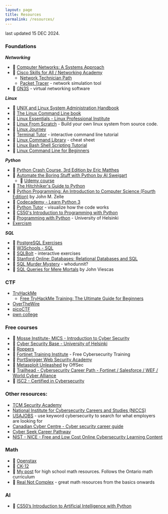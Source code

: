 ```yaml
---
layout: page
title: Resources
permalink: /resources/
---
```

last updated 15 DEC 2024.

### Foundations

***Networking***
- 📖 [Computer Networks: A Systems Approach](https://book.systemsapproach.org/index.html)
- 🏫 [Cisco Skills for All / Networking Academy](https://www.netacad.com/)  
    - [Network Technician Path](https://skillsforall.com/career-path/network-technician?courseLang=en-US)
    - [Packet Tracer](https://www.netacad.com/courses/packet-tracer) - network simulation tool
- 🧰 [GN3S](https://www.gns3.com/software) - virtual networking software 
    
***Linux***
- 📖 [UNIX and Linux System Administration Handbook](https://www.admin.com/)
- 📖 [The Linux Command Line book](https://linuxcommand.org/tlcl.php)
- 📖 [Linux Essentials - Linux Professional Institute](https://learning.lpi.org/en/learning-materials/010-160/)
- 🏫 [Linux From Scratch](https://www.linuxfromscratch.org/) - Build your own linux system from source code.
- 🏫 [Linux Journey](https://linuxjourney.com/)
- 🏫 [Terminal Tutor](https://www.terminaltutor.com/) - interactive command line tutorial
- 📖 [Linux Command Library](https://linuxcommandlibrary.com/) - cheat sheet
- 📖 [Linux Bash Shell Scripting Tutorial](https://bash.cyberciti.biz/guide/Main_Page)
- 📖 [Linux Command Line for Beginners](https://prep.fullstackacademy.com/)

***Python***
- 📖 [Python Crash Course, 3rd Edition by Eric Matthes](https://nostarch.com/python-crash-course-3rd-edition)
- 📖 [Automate the Boring Stuff with Python by Al Sweigart](https://automatetheboringstuff.com/)
    - 🏫 [Udemy course](https://www.udemy.com/course/automate)
- 📖 [The Hitchhiker's Guide to Python](https://docs.python-guide.org/)
- 📖 [Python Programming: An Introduction to Computer Science (Fourth Edition)](https://fbeedle.com/our-books/33-python-programming-an-introduction-to-computer-science-3rd-ed-9781590282977.html) by John M. Zelle
- 🏫 [Codecademy - Learn Python 3](https://www.codecademy.com/learn/learn-python-3)
- 🏫 [Python Tutor](https://pythontutor.com/visualize.html#mode=edit) - visualize how the code works
- 🏫 [CS50's Introduction to Programming with Python](https://cs50.harvard.edu/python/2022/)
- 🏫 [Programming with Python](https://programming-24.mooc.fi/) - University of Helsinki
-  [Exercism](https://exercism.org/)

***SQL***
- 🏫 [PostgreSQL Exercises](https://pgexercises.com/)
- 🏫 [W3Schools - SQL](https://www.w3schools.com/sql/default.asp)
- 🏫 [SQLBolt](https://sqlbolt.com/) - interactive exercises
- 🏫 [Stanford Online: Databases: Relational Databases and SQL](https://online.stanford.edu/courses/soe-ydatabases0005-databases-relational-databases-and-sql)
- 🏫 [SQL Murder Mystery](https://mystery.knightlab.com/) - whodunnit?
- 📖 [SQL Queries for Mere Mortals](https://www.oreilly.com/library/view/sql-queries-for/9780134858432/) by John Viescas

### CTF
- [TryHackMe](https://tryhackme.com/)
    - [Free TryHackMe Training: The Ultimate Guide for Beginners](https://tryhackme.com/r/resources/blog/free_path)
- [OverTheWire](https://overthewire.org/wargames/)
- [picoCTF](https://picoctf.org/)
- [pwn college](https://pwn.college/)

### Free courses
- 🏫 [Mosse Institute- MICS - Introduction to Cyber Security](https://www.mosse-institute.com/certifications/mics-introduction-to-cyber-security.html)
- 🏫 [Cyber Security Base - University of Helsinki](https://cybersecuritybase.mooc.fi/)
- 🏫 [Roppers](https://www.roppers.org/)
- 🏫 [Fortinet Training Institute](https://training.fortinet.com/) - Free Cybersecurity Training
- 🏫 [PortSwigger Web Security Academy](https://portswigger.net/web-security)
- 🏫 [Metasploit Unleashed](https://www.offsec.com/metasploit-unleashed/) by OffSec
- 🏫 [Trailhead - Cybersecurity Career Path - Fortinet / Salesforce / WEF / World Cyber Alliance](https://trailhead.salesforce.com/en/career-path/cybersecurity/)
- 🏫 [ISC2 - Certified in Cybersecurity](https://www.isc2.org/landing/1mcc)

### Other resources:
- [TCM Security Academy](https://academy.tcm-sec.com/)
- [National Institute for Cybersecurity Careers and Studies (NICCS)](https://niccs.cisa.gov/cybersecurity-career-resources/additional-resources)
- [USAJOBS](https://www.usajobs.gov/) - use keyword cybersecurity to search for what employers are looking for
- [Canadian Cyber Centre - Cyber security career guide](https://www.cyber.gc.ca/en/guidance/cyber-security-career-guide)
- [Cyber Seek Career Pathway](https://www.cyberseek.org/pathway.html)
- [NIST - NICE - Free and Low Cost Online Cybersecurity Learning Content](https://www.nist.gov/itl/applied-cybersecurity/nice/resources/online-learning-content)

### Math
- 📖 [Openstax](https://openstax.org/)
- 📖 [CK-12](https://www.ck12.org/student/)
- 📖 [My post](https://1dgk.github.io/2024/12/17/high-school-math.html) for high school math resources. Follows the Ontario math curriculum
- 📖 [Real Not Complex](https://realnotcomplex.com/) - great math resources from the basics onwards

### AI
- 🏫 [CS50’s Introduction to Artificial Intelligence with Python](https://cs50.harvard.edu/ai/2024/)